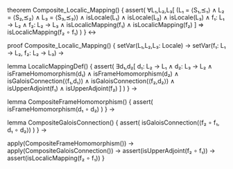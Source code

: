 theorem Composite_Localic_Mapping() {
  assert(
    ∀L₁,L₂,L₃[
      (L₁ = ⟨S₁,⪯₁⟩ ∧ L₂ = ⟨S₂,⪯₂⟩ ∧ L₃ = ⟨S₃,⪯₃⟩) ∧
      isLocale(L₁) ∧ isLocale(L₂) ∧ isLocale(L₃) ∧
      f₁: L₁ → L₂ ∧ f₂: L₂ → L₃ ∧
      isLocalicMapping(f₁) ∧ isLocalicMapping(f₂)
    ] ⇒ isLocalicMapping(f₂ ∘ f₁)
  )
} ↔

proof Composite_Localic_Mapping() {
  setVar(L₁,L₂,L₃: Locale) →
  setVar(f₁: L₁ → L₂, f₂: L₂ → L₃) →
  
  lemma LocalicMappingDef() {
    assert(
      ∃d₁,d₂[
        d₁: L₂ → L₁ ∧ d₂: L₃ → L₂ ∧
        isFrameHomomorphism(d₁) ∧ isFrameHomomorphism(d₂) ∧
        isGaloisConnection(⟨f₁,d₁⟩) ∧ isGaloisConnection(⟨f₂,d₂⟩) ∧
        isUpperAdjoint(f₁) ∧ isUpperAdjoint(f₂)
      ]
    )
  } →

  lemma CompositeFrameHomomorphism() {
    assert(
      isFrameHomomorphism(d₁ ∘ d₂)
    )
  } →

  lemma CompositeGaloisConnection() {
    assert(
      isGaloisConnection(⟨f₂ ∘ f₁, d₁ ∘ d₂⟩)
    )
  } →

  apply(CompositeFrameHomomorphism()) →
  apply(CompositeGaloisConnection()) →
  assert(isUpperAdjoint(f₂ ∘ f₁)) →
  assert(isLocalicMapping(f₂ ∘ f₁))
}